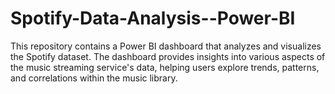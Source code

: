# Spotify-Data-Analysis--Power-BI
This repository contains a Power BI dashboard that analyzes and visualizes the Spotify dataset. The dashboard provides insights into various aspects of the music streaming service's data, helping users explore trends, patterns, and correlations within the music library.
